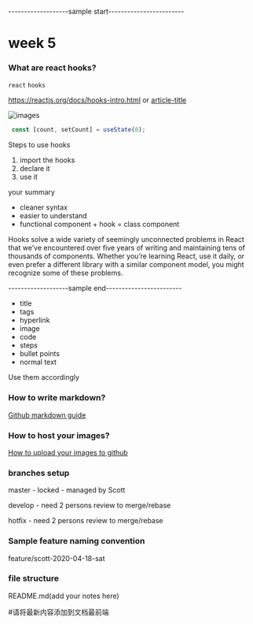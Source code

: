 
-------------------sample start------------------------
# week 5

### What are react hooks?
`react` `hooks`

https://reactjs.org/docs/hooks-intro.html
or
[article-title](https://reactjs.org/docs/hooks-intro.html)

![images](https://user-images.githubusercontent.com/1281209/79628838-48c23580-8177-11ea-89bf-803e17d1324c.png)

```javascript
 const [count, setCount] = useState(0);
```

Steps to use hooks
1. import the hooks
2. declare it
3. use it

your summary
- cleaner syntax
- easier to understand
- functional component + hook = class component

Hooks solve a wide variety of seemingly unconnected problems in React that we’ve encountered over five years of writing and maintaining tens of thousands of components. Whether you’re learning React, use it daily, or even prefer a different library with a similar component model, you might recognize some of these problems.


-------------------sample end------------------------

- title
- tags
- hyperlink 
- image
- code
- steps
- bullet points
- normal text

Use them accordingly

### How to write markdown?
[Github markdown guide](https://guides.github.com/features/mastering-markdown/)

### How to host your images?
[How to upload your images to github](http://solutionoptimist.com/awesome-github-tricks/)

### branches setup

master - locked - managed by Scott

develop - need 2 persons review to merge/rebase

hotfix - need 2 persons review to merge/rebase

### Sample feature naming convention

feature/scott-2020-04-18-sat

### file structure

README.md(add your notes here)

#请将最新内容添加到文档最前端
